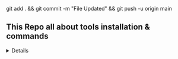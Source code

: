 git add . &&  git commit -m "File Updated" && git push -u origin main

## This Repo all about tools installation & commands

<details>
    <summery>Update all tools</summery>
    
    <details>

    <summery>okmkm</summery>
    
    </details>
</details>